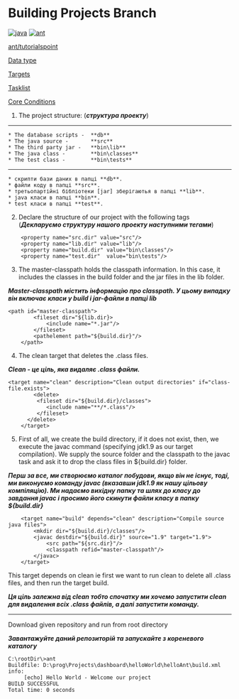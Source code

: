 ﻿# Building Projects Branch

[![java](https://img.shields.io/badge/%20-java-red)](https://docs.oracle.com/en/java/javase/15/) 
[![ant](https://img.shields.io/badge/%20-ant-violet)](https://ant.apache.org/manual/index.html)

[ant/tutorialspoint](https://www.tutorialspoint.com/ant/index.htm)

[Data type](https://www.tutorialspoint.com/ant/ant_data_types.htm)

[Targets](https://ant.apache.org/manual/targets.html#extension-points)

[Tasklist](https://ant.apache.org/manual/tasklist.html)

[Core Conditions](https://ant.apache.org/manual/Tasks/conditions.html)

1. The project structure:
(***структура проекту***)
---
	* The database scripts -  **db**
	* The java source -       **src**
	* The third party jar -   **bin\lib**
	* The java class -        **bin\classes**
	* The test class -        **bin\tests**
---
	* скрипти бази даних в папці **db**.
	* файли коду в папці **src**.
	* третьопартійні бібліотеки [jar] зберігаютья в папці **lib**.
	* java класи в папці **bin**.
	* test класи в папці **test**.
2. Declare the structure of our project with the following tags
(***Декларуємо структуру нашого проекту наступними тегами***)
```
	<property name="src.dir" value="src"/>
	<property name="lib.dir" value="lib"/>
	<property name="build.dir" value="bin\classes"/>
	<property name="test.dir"  value="bin\tests"/>
```

3. The master-classpath holds the classpath information. In this case, it includes the classes in the build 
folder and the jar files in the lib folder.

***Master-classpath містить інформацію про classpath. У цьому випадку
він включає класи у build і jar-файли в папці lib***
```
<path id="master-classpath">
		<fileset dir="${lib.dir}>
			<include name="*.jar"/>
		</fileset>
		<pathelement path="${build.dir}"/>
	</path>
```
4. The clean target that deletes the .class files.

***Clean - це ціль, яка видаляє  .class файли.***
```
<target name="clean" description="Clean output directories" if="class-file.exists">
		<delete>
         <fileset dir="${build.dir}/classes">
            <include name="**/*.class"/>
         </fileset>
      </delete>
	</target>
```

5. First of all, we create the build directory, if it does not exist, then, 
we execute the javac command (specifying jdk1.9 as our target compilation). 
We supply the source folder and the classpath to the javac task and ask it to drop the class files in ${build.dir} folder.

***Перш за все, ми створюємо каталог побудови, якщо він не існує, тоді,
ми виконуємо команду javac (вказавши jdk1.9 як нашу цільову компіляцію).
Ми надаємо вихідну папку та шлях до класу до завдання javac і просимо його скинути файли класу в папку ${build.dir}***
```
	<target name="build" depends="clean" description="Compile source java files">
		<mkdir dir="${build.dir}/classes"/>
		<javac destdir="${build.dir}" source="1.9" target="1.9">
			<src path="${src.dir}"/>
			<classpath refid="master-classpath"/>
		</javac>
	</target>	
```

This target depends on clean ie first we want to run clean to delete all .class files, and then run the target build.

***Ця ціль залежна від clean тобто спочатку ми хочемо запустити clean для видалення всіх .class  файлів, а далі запустити команду.***

---
Download given repository and run from root directory

***Завантажуйте даний репозиторій та запускайте з кореневого каталогу***
```
C:\rootDir\>ant
Buildfile: D:\prog\Projects\dashboard\helloWorld\helloAnt\build.xml
info:
     [echo] Hello World - Welcome our project
BUILD SUCCESSFUL
Total time: 0 seconds
```
